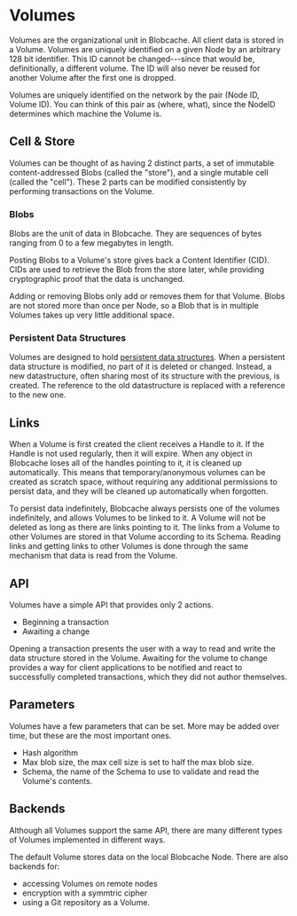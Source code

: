 # Volumes

Volumes are the organizational unit in Blobcache.
All client data is stored in a Volume.
Volumes are uniquely identified on a given Node by an arbitrary 128 bit identifier.
This ID cannot be changed---since that would be, definitionally, a different volume.
The ID will also never be reused for another Volume after the first one is dropped.

Volumes are uniquely identified on the network by the pair (Node ID, Volume ID).
You can think of this pair as (where, what), since the NodeID determines which machine the Volume is.

## Cell & Store
Volumes can be thought of as having 2 distinct parts, a set of immutable content-addressed Blobs (called the "store"), and a single mutable cell (called the "cell").
These 2 parts can be modified consistently by performing transactions on the Volume.

### Blobs
Blobs are the unit of data in Blobcache.
They are sequences of bytes ranging from 0 to a few megabytes in length.

Posting Blobs to a Volume's store gives back a Content Identifier (CID).
CIDs are used to retrieve the Blob from the store later, while providing cryptographic proof that the data is unchanged.

Adding or removing Blobs only add or removes them for that Volume.
Blobs are not stored more than once per Node, so a Blob that is in multiple Volumes takes up very little additional space.

### Persistent Data Structures

Volumes are designed to hold [persistent data structures](https://en.wikipedia.org/wiki/Persistent_data_structure).
When a persistent data structure is modified, no part of it is deleted or changed.
Instead, a new datastructure, often sharing most of its structure with the previous, is created.
The reference to the old datastructure is replaced with a reference to the new one.

## Links
When a Volume is first created the client receives a Handle to it.
If the Handle is not used regularly, then it will expire.
When any object in Blobcache loses all of the handles pointing to it, it is cleaned up automatically.
This means that temporary/anonymous volumes can be created as scratch space, without requiring any additional permissions to persist data, and they will be cleaned up automatically when forgotten.

To persist data indefinitely, Blobcache always persists one of the volumes indefinitely, and allows Volumes to be linked to it.
A Volume will not be deleted as long as there are links pointing to it.
The links from a Volume to other Volumes are stored in that Volume according to its Schema.
Reading links and getting links to other Volumes is done through the same mechanism that data is read from the Volume.

## API

Volumes have a simple API that provides only 2 actions.
- Beginning a transaction
- Awaiting a change

Opening a transaction presents the user with a way to read and write the data structure stored in the Volume.
Awaiting for the volume to change provides a way for client applications to be notified and react to successfully completed transactions, which they did not author themselves.

## Parameters
Volumes have a few parameters that can be set.
More may be added over time, but these are the most important ones.
- Hash algorithm
- Max blob size, the max cell size is set to half the max blob size.
- Schema, the name of the Schema to use to validate and read the Volume's contents.

## Backends

Although all Volumes support the same API, there are many different types of Volumes implemented in different ways.

The default Volume stores data on the local Blobcache Node.
There are also backends for:
- accessing Volumes on remote nodes
- encryption with a symmtric cipher
- using a Git repository as a Volume.
